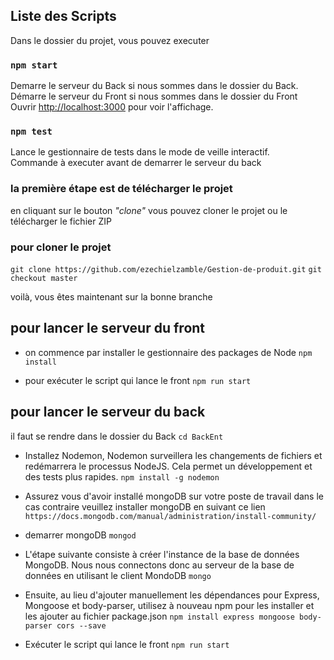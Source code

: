 
## Liste des Scripts
Dans le dossier du projet, vous pouvez executer

### `npm start`
Demarre le serveur du Back si nous sommes dans le dossier du Back.\
Démarre le serveur du Front si nous sommes dans le dossier du Front
Ouvrir [http://localhost:3000](http://localhost:3000) pour voir l'affichage.


### `npm test`
Lance le gestionnaire de tests dans le mode de veille interactif.\
Commande à executer avant de demarrer le serveur du back

### la première étape est de télécharger le projet

en cliquant sur le bouton *"clone"* vous pouvez cloner le projet ou le télécharger le fichier ZIP

### pour cloner le projet

`git clone https://github.com/ezechielzamble/Gestion-de-produit.git`
`git checkout master`

voilà, vous êtes maintenant sur la bonne branche

## pour lancer le serveur du front

- on commence par installer le gestionnaire des packages de Node
`npm install`

-  pour exécuter le script qui lance le front
 `npm run start`

## pour lancer le serveur du back

il faut se rendre dans le dossier du Back
`cd BackEnt`

- Installez Nodemon, Nodemon surveillera les changements de fichiers et redémarrera le processus NodeJS. Cela permet un développement et des tests plus rapides.
`npm install -g nodemon`

- Assurez vous d'avoir installé mongoDB sur votre poste de travail
dans le cas contraire veuillez installer mongoDB en suivant ce lien
` https://docs.mongodb.com/manual/administration/install-community/ `

- demarrer mongoDB
`mongod`

- L'étape suivante consiste à créer l'instance de la base de données MongoDB. Nous nous connectons donc au serveur de la base de données en utilisant le client MondoDB
`mongo`

- Ensuite, au lieu d'ajouter manuellement les dépendances pour Express, Mongoose et body-parser, utilisez à nouveau npm pour les installer et les ajouter au fichier package.json 
`npm install express mongoose body-parser cors --save`

-  Exécuter le script qui lance le front
 `npm run start`
 
 
